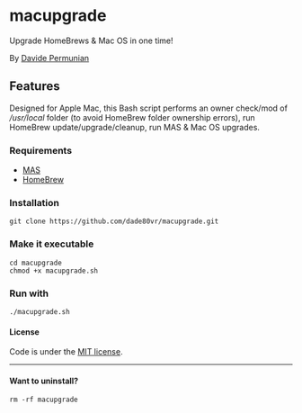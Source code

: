 # macupgrade
Upgrade HomeBrews & Mac OS in one time!

By [Davide Permunian](https://github.com/dade80vr) 

## Features

Designed for Apple Mac, this Bash script performs an owner check/mod of _/usr/local_ folder (to avoid HomeBrew folder ownership errors), run HomeBrew update/upgrade/cleanup, run MAS & Mac OS upgrades.

### Requirements

* [MAS](https://github.com/mas-cli/mas)
* [HomeBrew](https://brew.sh/index_it.html)

### Installation

```shell
git clone https://github.com/dade80vr/macupgrade.git
```

### Make it executable

```shell
cd macupgrade 
chmod +x macupgrade.sh
```

### Run with

```shell
./macupgrade.sh
```

#### License

Code is under the [MIT license](LICENSE).

---

#### Want to uninstall?

```shell
rm -rf macupgrade
```
